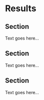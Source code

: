 # Results

## Section
Text goes here...


## Section
Text goes here...


## Section
Text goes here...




